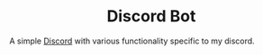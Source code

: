 <h1 align="center">Discord Bot</h1>

A simple [Discord](https://discordapp.com) with various functionality specific to my discord.
